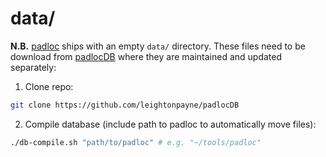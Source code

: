 # data/

**N.B.** [padloc](https://github.com/leightonpayne/padloc) ships with an empty  `data/` directory. These files need to be download from [padlocDB](https://github.com/leightonpayne/padlocDB) where they are maintained and updated separately:

1. Clone repo:

```bash
git clone https://github.com/leightonpayne/padlocDB
```

2. Compile database (include path to padloc to automatically move files):

```bash
./db-compile.sh "path/to/padloc" # e.g. "~/tools/padloc"
```


